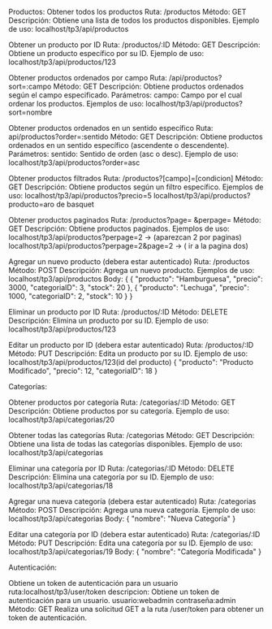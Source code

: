 Productos: Obtener todos los productos Ruta: /productos Método: GET Descripción: Obtiene una lista de todos los productos disponibles. Ejemplo de uso: localhost/tp3/api/productos

Obtener un producto por ID Ruta: /productos/:ID Método: GET Descripción: Obtiene un producto específico por su ID. Ejemplo de uso: localhost/tp3/api/productos/123

Obtener productos ordenados por campo Ruta: /api/productos?sort=:campo Método: GET Descripción: Obtiene productos ordenados según el campo especificado. Parámetros: campo: Campo por el cual ordenar los productos. Ejemplos de uso: localhost/tp3/api/productos?sort=nombre

Obtener productos ordenados en un sentido específico Ruta: api/productos?order=:sentido Método: GET Descripción: Obtiene productos ordenados en un sentido específico (ascendente o descendente). Parámetros: sentido: Sentido de orden (asc o desc). Ejemplo de uso: localhost/tp3/api/productos?order=asc

Obtener productos filtrados Ruta: /productos?[campo]=[condicion] Método: GET Descripción: Obtiene productos según un filtro específico. Ejemplos de uso: localhost/tp3/api/productos?precio=5
localhost/tp3/api/productos?producto=aro de basquet

Obtener productos paginados Ruta: /productos?page= &perpage= Método: GET Descripción: Obtiene productos paginados. Ejemplos de uso: localhost/tp3/api/productos?perpage=2 -> (aparezcan 2 por paginas)
localhost/tp3/api/productos?perpage=2&page=2 -> ( ir a la pagina dos)

Agregar un nuevo producto (debera estar autenticado) Ruta: /productos Método: POST Descripción: Agrega un nuevo producto. Ejemplos de uso: localhost/tp3/api/productos Body: {
  {
    "producto": "Hamburguesa",
    "precio": 3000,
    "categoriaID": 3,
    "stock": 20
  },
  {
    "producto": "Lechuga",
    "precio": 1000,
    "categoriaID": 2,
    "stock": 10
  }
}


Eliminar un producto por ID Ruta: /productos/:ID Método: DELETE Descripción: Elimina un producto por su ID. Ejemplo de uso: localhost/tp3/api/productos/123

Editar un producto por ID (debera estar autenticado) Ruta: /productos/:ID Método: PUT Descripción: Edita un producto por su ID. Ejemplo de uso: localhost/tp3/api/productos/123(id del producto) {
"producto": "Producto Modificado", "precio": 12, "categoriaID": 18
}

Categorías:

Obtener productos por categoría Ruta: /categorias/:ID Método: GET Descripción: Obtiene productos por su categoría. Ejemplo de uso: localhost/tp3/api/categorias/20

Obtener todas las categorías Ruta: /categorias Método: GET Descripción: Obtiene una lista de todas las categorías disponibles. Ejemplo de uso: localhost/tp3/api/categorias

Eliminar una categoría por ID Ruta: /categorias/:ID Método: DELETE Descripción: Elimina una categoría por su ID. Ejemplo de uso: localhost/tp3/api/categorias/18

Agregar una nueva categoría (debera estar autenticado) Ruta: /categorias Método: POST Descripción: Agrega una nueva categoría. Ejemplo de uso: localhost/tp3/api/categorias Body: { "nombre": "Nueva Categoría" }

Editar una categoría por ID (debera estar autenticado) Ruta: /categorias/:ID Método: PUT Descripción: Edita una categoría por su ID. Ejemplo de uso: localhost/tp3/api/categorias/19 Body: { "nombre": "Categoría Modificada" }

Autenticación:

Obtiene un token de autenticación para un usuario ruta:localhost/tp3/user/token descripcion: Obtiene un token de autenticación para un usuario. usuario:webadmin contraseña:admin Método: GET Realiza una solicitud GET a la ruta /user/token para obtener un token de autenticación.